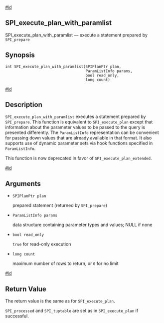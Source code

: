 [#id](#SPI-SPI-EXECUTE-PLAN-WITH-PARAMLIST)

## SPI\_execute\_plan\_with\_paramlist

SPI\_execute\_plan\_with\_paramlist — execute a statement prepared by `SPI_prepare`

## Synopsis

```
int SPI_execute_plan_with_paramlist(SPIPlanPtr plan,
                                    ParamListInfo params,
                                    bool read_only,
                                    long count)
```

[#id](#id-1.8.12.8.17.5)

## Description

`SPI_execute_plan_with_paramlist` executes a statement prepared by `SPI_prepare`. This function is equivalent to `SPI_execute_plan` except that information about the parameter values to be passed to the query is presented differently. The `ParamListInfo` representation can be convenient for passing down values that are already available in that format. It also supports use of dynamic parameter sets via hook functions specified in `ParamListInfo`.

This function is now deprecated in favor of `SPI_execute_plan_extended`.

[#id](#id-1.8.12.8.17.6)

## Arguments

* `SPIPlanPtr plan`

  prepared statement (returned by `SPI_prepare`)

* `ParamListInfo params`

  data structure containing parameter types and values; NULL if none

* `bool read_only`

  `true` for read-only execution

* `long count`

  maximum number of rows to return, or `0` for no limit

[#id](#id-1.8.12.8.17.7)

## Return Value

The return value is the same as for `SPI_execute_plan`.

`SPI_processed` and `SPI_tuptable` are set as in `SPI_execute_plan` if successful.